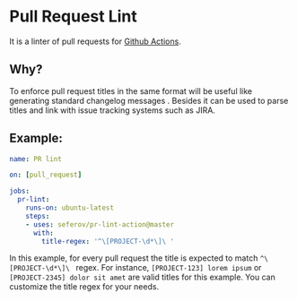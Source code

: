 # Pull Request Lint

It is a linter of pull requests for [Github Actions](https://github.com/features/actions).

## Why?

To enforce pull request titles in the same format will be useful like generating standard changelog messages .
Besides it can be used to parse titles and link with issue tracking systems such as JIRA.

## Example:

```yaml
name: PR lint

on: [pull_request]

jobs:
  pr-lint:
    runs-on: ubuntu-latest
    steps:
    - uses: seferov/pr-lint-action@master
      with:
        title-regex: '^\[PROJECT-\d*\]\ '
```

In this example, for every pull request the title is expected to match `^\[PROJECT-\d*\]\ ` regex. For instance, `[PROJECT-123] lorem ipsum` or `[PROJECT-2345] dolor sit amet` are valid titles for this example. You can customize the title regex for your needs.
